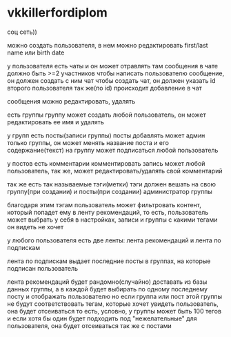 # vkkillerfordiplom

соц сеть))

можно создать пользователя, в нем можно редактировать first/last name или birth date

у пользователя есть чаты и он может отравлять там сообщения
в чате должно быть >=2 участников
чтобы написать пользователю сообщение, он должен создать с ним чат
чтобы создать чат, он должен указать id второго пользователя
так же(по id) происходит добавление в чат

сообщения можно редактировать, удалять

есть группы
группу может создать любой пользователь, он может редактировать ее имя и удалять

у групп есть посты(записи группы)
посты добавлять может админ только группы, он может менять название поста и его содержание(текст)
на группу может подписаться любой пользователь

у постов есть комментарии
комментировать запись может любой пользователь, так же, может редактировать/удалять свой комментарий

так же есть так называемые тэги(метки)
тэги должен вешать на свою группу(при создании) и посты(при создании) администратор группы

благодаря этим тэгам пользователь может фильтровать контент, который попадет ему в ленту рекомендаций,
то есть, пользователь может выбрать у себя в настройках, записи и группы с какими тегами он видеть не хочет

у любого пользователя есть две ленты: лента рекомендаций и лента по подпискам

лента по подпискам выдает последние посты в группах, на которые подписан пользователь

лента рекомендаций будет рандомно(случайно) доставать из базы данных группы, а в каждой будет выбирать по одному последнему посту и отображать пользователю
но если группа или пост этой группы не будут соответствовать тегам, которые хочет увидеть пользователь, она будет отсеиваться
то есть, условно, у группы может быть 100 тегов и если хотя бы один будет подходить под "нежелательные" для пользователя, она будет отсеиваться
так же с постами
